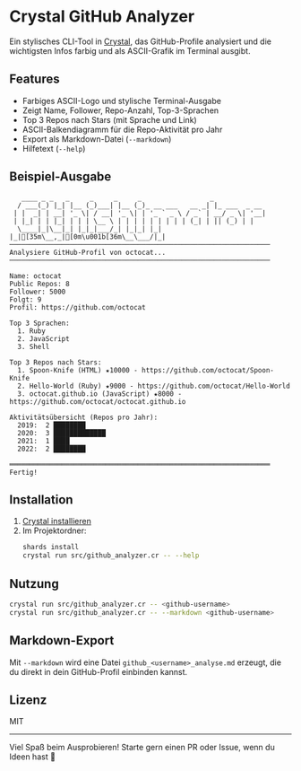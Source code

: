 # Crystal GitHub Analyzer

Ein stylisches CLI-Tool in [Crystal](https://crystal-lang.org/), das GitHub-Profile analysiert und die wichtigsten Infos farbig und als ASCII-Grafik im Terminal ausgibt.

## Features
- Farbiges ASCII-Logo und stylische Terminal-Ausgabe
- Zeigt Name, Follower, Repo-Anzahl, Top-3-Sprachen
- Top 3 Repos nach Stars (mit Sprache und Link)
- ASCII-Balkendiagramm für die Repo-Aktivität pro Jahr
- Export als Markdown-Datei (`--markdown`)
- Hilfetext (`--help`)

## Beispiel-Ausgabe
```text
   ____ _ _   _     _     _     _                 _             
  / ___(_) |_| |__ (_)___| |__ (_)_ __ ___   __ _| |_ ___  _ __ 
 | |  _| | __| '_ \| / __| '_ \| | '_ ` _ \ / _` | __/ _ \| '__|
 | |_| | | |_| | | | \__ \ | | | | | | | | | (_| | || (_) | |   
  \____|_|\__|_| |_|_|___/_| |_|_| |_| |_|[35m\__,_|[0m\u001b[36m\__\___/|_|   
─────────────────────────────────────────────────────────────────
Analysiere GitHub-Profil von octocat...
─────────────────────────────────────────────────────────────────

Name: octocat
Public Repos: 8
Follower: 5000
Folgt: 9
Profil: https://github.com/octocat

Top 3 Sprachen:
  1. Ruby
  2. JavaScript
  3. Shell

Top 3 Repos nach Stars:
  1. Spoon-Knife (HTML) ★10000 - https://github.com/octocat/Spoon-Knife
  2. Hello-World (Ruby) ★9000 - https://github.com/octocat/Hello-World
  3. octocat.github.io (JavaScript) ★8000 - https://github.com/octocat/octocat.github.io

Aktivitätsübersicht (Repos pro Jahr):
  2019:  2 ████████
  2020:  3 █████████████
  2021:  1 ████
  2022:  2 ████████

═════════════════════════════════════════════════════════════════
Fertig!
```

## Installation
1. [Crystal installieren](https://crystal-lang.org/install/)
2. Im Projektordner:
   ```sh
   shards install
   crystal run src/github_analyzer.cr -- --help
   ```

## Nutzung
```sh
crystal run src/github_analyzer.cr -- <github-username>
crystal run src/github_analyzer.cr -- --markdown <github-username>
```

## Markdown-Export
Mit `--markdown` wird eine Datei `github_<username>_analyse.md` erzeugt, die du direkt in dein GitHub-Profil einbinden kannst.

## Lizenz
MIT

---
Viel Spaß beim Ausprobieren! Starte gern einen PR oder Issue, wenn du Ideen hast 🚀 